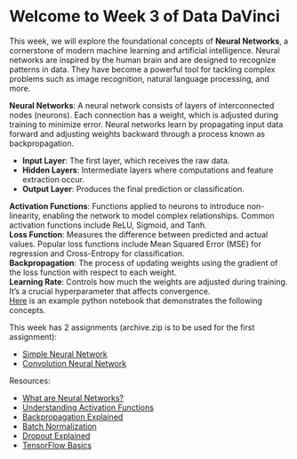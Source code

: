 # **Welcome to Week 3 of Data DaVinci**

This week, we will explore the foundational concepts of **Neural Networks**, a cornerstone of modern machine learning and artificial intelligence. Neural networks are inspired by the human brain and are designed to recognize patterns in data. They have become a powerful tool for tackling complex problems such as image recognition, natural language processing, and more.

**Neural Networks**: A neural network consists of layers of interconnected nodes (neurons). Each connection has a weight, which is adjusted during training to minimize error. Neural networks learn by propagating input data forward and adjusting weights backward through a process known as backpropagation.

- **Input Layer**: The first layer, which receives the raw data.
- **Hidden Layers**: Intermediate layers where computations and feature extraction occur.
- **Output Layer**: Produces the final prediction or classification.

**Activation Functions**: Functions applied to neurons to introduce non-linearity, enabling the network to model complex relationships. Common activation functions include ReLU, Sigmoid, and Tanh.  
**Loss Function**: Measures the difference between predicted and actual values. Popular loss functions include Mean Squared Error (MSE) for regression and Cross-Entropy for classification.  
**Backpropagation**: The process of updating weights using the gradient of the loss function with respect to each weight.  
**Learning Rate**: Controls how much the weights are adjusted during training. It’s a crucial hyperparameter that affects convergence.  
[Here](./mnist.ipynb) is an example python notebook that demonstrates the following concepts.

This week has 2 assignments (archive.zip is to be used for the first assignment):

- [Simple Neural Network](./Neural-Networks.ipynb)
- [Convolution Neural Network](./CNN.ipynb)

Resources:

- [What are Neural Networks?](https://www.youtube.com/playlist?list=PLZHQObOWTQDNU6R1_67000Dx_ZCJB-3pi)
- [Understanding Activation Functions](https://machinelearningmastery.com/choose-an-activation-function-for-deep-learning/)
- [Backpropagation Explained](https://www.youtube.com/watch?v=Ilg3gGewQ5U)
- [Batch Normalization](https://www.youtube.com/watch?v=tNIpEZLv_eg)
- [Dropout Explained](https://www.youtube.com/watch?v=ARq74QuavAo)
- [TensorFlow Basics](https://www.tensorflow.org/tutorials/quickstart/beginner)

